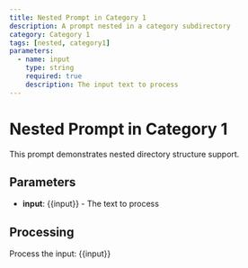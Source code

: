 ```yaml
---
title: Nested Prompt in Category 1
description: A prompt nested in a category subdirectory
category: Category 1
tags: [nested, category1]
parameters:
  - name: input
    type: string
    required: true
    description: The input text to process
---
```


# Nested Prompt in Category 1

This prompt demonstrates nested directory structure support.

## Parameters

- **input**: {{input}} - The text to process

## Processing

Process the input: {{input}}

